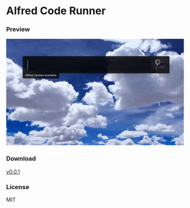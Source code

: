# Alfred Code Runner


### Preview
![Home](screenshots/js-preview.gif)


### Download
[v0.0.1](https://raw.github.com/zzetao/alfred-alfred-code-runner/master/CodeRunner.alfredworkflow)

### License
MIT